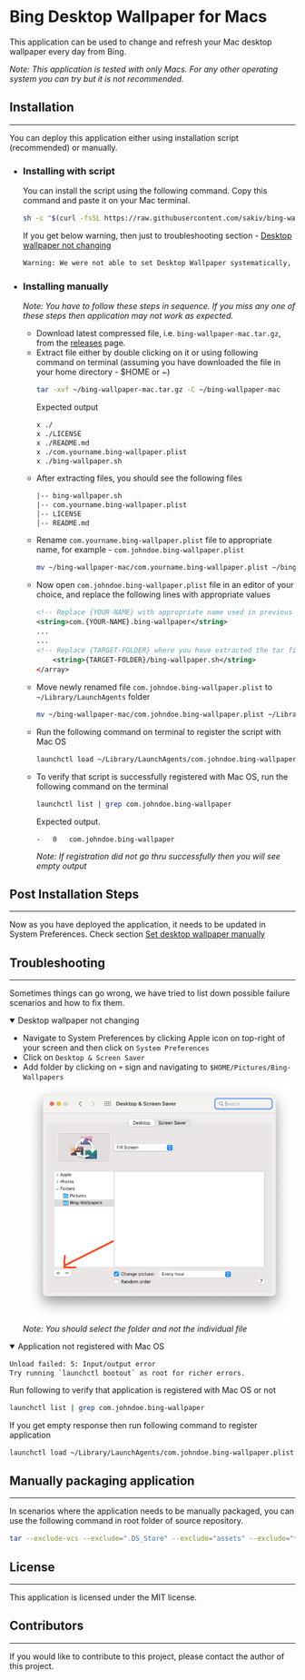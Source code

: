 # Bing Desktop Wallpaper for Macs
This application can be used to change and refresh your Mac desktop wallpaper every day from Bing.

*Note: This application is tested with only Macs. For any other operating system you can try but it is not recommended.*
## Installation
---
You can deploy this application either using installation script (recommended) or manually.
* ### Installing with script

    You can install the script using the following command. Copy this command and paste it on your Mac terminal.

    ```bash
    sh -c "$(curl -fsSL https://raw.githubusercontent.com/sakiv/bing-wallpaper-mac/main/install.sh)"
    ```

    If you get below warning, then just to troubleshooting section - [Desktop wallpaper not changing](#set-desktop-wallpaper)
    ```bash
    Warning: We were not able to set Desktop Wallpaper systematically, please perform final step to complete installation
    ```

* ### Installing manually
    *Note: You have to follow these steps in sequence. If you miss any one of these steps then application may not work as expected.* 

    * Download latest compressed file, i.e. `bing-wallpaper-mac.tar.gz`, from the [releases](https://github.com/sakiv/bing-wallpaper-mac/releases) page.
    * Extract file either by double clicking on it or using following command on terminal (assuming you have downloaded the file in your home directory - $HOME or ~)
        ```bash
        tar -xvf ~/bing-wallpaper-mac.tar.gz -C ~/bing-wallpaper-mac
        ```
        Expected output
        ```
        x ./
        x ./LICENSE
        x ./README.md
        x ./com.yourname.bing-wallpaper.plist
        x ./bing-wallpaper.sh
        ```
    * After extracting files, you should see the following files
        ```
        |-- bing-wallpaper.sh    
        |-- com.yourname.bing-wallpaper.plist    
        │-- LICENSE
        │-- README.md
        ```
    * Rename `com.yourname.bing-wallpaper.plist` file to appropriate name, for example - `com.johndoe.bing-wallpaper.plist`
        ```bash
        mv ~/bing-wallpaper-mac/com.yourname.bing-wallpaper.plist ~/bing-wallpaper-mac/com.johndoe.bing-wallpaper.plist
        ```
    * Now open `com.johndoe.bing-wallpaper.plist` file in an editor of your choice, and replace the following lines with appropriate values
        ```xml
        <!-- Replace {YOUR-NAME} with appropriate name used in previous step, for example - johndoe -->
        <string>com.{YOUR-NAME}.bing-wallpaper</string>
        ...
        ...
        <!-- Replace {TARGET-FOLDER} where you have extracted the tar file, for example - ~/bing-wallpaper-mac -->
            <string>{TARGET-FOLDER}/bing-wallpaper.sh</string>
        </array>
        ```
    * Move newly renamed file `com.johndoe.bing-wallpaper.plist` to `~/Library/LaunchAgents` folder
        ```bash
        mv ~/bing-wallpaper-mac/com.johndoe.bing-wallpaper.plist ~/Library/LaunchAgents/
        ```
    * Run the following command on terminal to register the script with Mac OS
        ```bash
        launchctl load ~/Library/LaunchAgents/com.johndoe.bing-wallpaper.plist
        ```
    * To verify that script is successfully registered with Mac OS, run the following command on the terminal
        ```bash
        launchctl list | grep com.johndoe.bing-wallpaper
        ```
        Expected output.         
        ```        
        -	0	com.johndoe.bing-wallpaper
        ```
        *Note: If registration did not go thru successfully then you will see empty output*

## Post Installation Steps
---
Now as you have deployed the application, it needs to be updated in System Preferences. Check section [Set desktop wallpaper manually](#set-desktop-wallpaper)



## Troubleshooting
---
Sometimes things can go wrong, we have tried to list down possible failure scenarios and how to fix them.

<a name="set-desktop-wallpaper"></a>
<details open>
<summary>Desktop wallpaper not changing</summary>

* Navigate to System Preferences by clicking Apple icon on top-right of your screen and then click on `System Preferences`
* Click on `Desktop & Screen Saver`
* Add folder by clicking on `+` sign and navigating to `$HOME/Pictures/Bing-Wallpapers`
![System Preferences -> Desktop & Screen Saver](assets/images/system-preferences-add-folder.png)
    *Note: You should select the folder and not the individual file*

</details>

<details open>
<summary>Application not registered with Mac OS</summary>

```
Unload failed: 5: Input/output error
Try running `launchctl bootout` as root for richer errors.
```
Run following to verify that application is registered with Mac OS or not
```bash
launchctl list | grep com.johndoe.bing-wallpaper
```
If you get empty response then run following command to register application
```bash
launchctl load ~/Library/LaunchAgents/com.johndoe.bing-wallpaper.plist
```

</details>

## Manually packaging application
---
In scenarios where the application needs to be manually packaged, you can use the following command in root folder of source repository.
```bash
tar --exclude-vcs --exclude=".DS_Store" --exclude="assets" --exclude="*.tar.gz" --exclude="install.sh" -cvf bing-wallpaper-mac.tar.gz .
```

## License
---
This application is licensed under the MIT license.

## Contributors
---
If you would like to contribute to this project, please contact the author of this project.